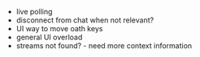 - live polling
- disconnect from chat when not relevant?
- UI way to move oath keys
- general UI overload
- streams not found? - need more context information
